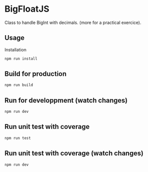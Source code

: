 
# BigFloatJS
Class to handle BigInt with decimals. (more for a practical exercice).

## Usage
Installation
``` sh
npm run install
```

## Build for production
``` sh
npm run build
```

## Run for developpment (watch changes)
``` sh
npm run dev
```

## Run unit test with coverage
``` sh
npm run test
```

## Run unit test with coverage (watch changes)
``` sh
npm run dev
```

